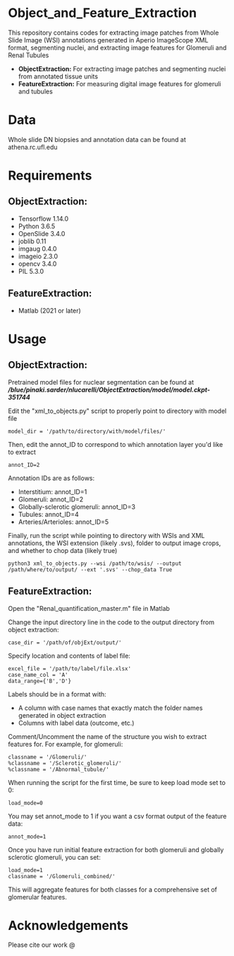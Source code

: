 # Object_and_Feature_Extraction
This repository contains codes for extracting image patches from Whole Slide Image (WSI) annotations generated in Aperio ImageScope XML format, segmenting nuclei, and extracting image features for Glomeruli and Renal Tubules
- **ObjectExtraction:** For extracting image patches and segmenting nuclei from annotated tissue units
- **FeatureExtraction:** For measuring digital image features for glomeruli and tubules
# Data
Whole slide DN biopsies and annotation data can be found at athena.rc.ufl.edu
# Requirements
## **ObjectExtraction:**
- Tensorflow 1.14.0
- Python 3.6.5
- OpenSlide 3.4.0
- joblib 0.11
- imgaug 0.4.0
- imageio 2.3.0
- opencv 3.4.0
- PIL 5.3.0

## **FeatureExtraction:**
- Matlab (2021 or later)

# Usage
## **ObjectExtraction:**
Pretrained model files for nuclear segmentation can be found at ***/blue/pinaki.sarder/nlucarelli/ObjectExtraction/model/model.ckpt-351744***

Edit the "xml_to_objects.py" script to properly point to directory with model file
```
model_dir = '/path/to/directory/with/model/files/'
```
Then, edit the annot_ID to correspond to which annotation layer you'd like to extract
```
annot_ID=2
```
Annotation IDs are as follows:
- Interstitium: annot_ID=1
- Glomeruli: annot_ID=2
- Globally-sclerotic glomeruli: annot_ID=3
- Tubules: annot_ID=4
- Arteries/Arterioles: annot_ID=5

Finally, run the script while pointing to directory with WSIs and XML annotations, the WSI extension (likely .svs), folder to output image crops, and whether to chop data (likely true)
```
python3 xml_to_objects.py --wsi /path/to/wsis/ --output /path/where/to/output/ --ext '.svs' --chop_data True
```

## **FeatureExtraction:**
Open the "Renal_quantification_master.m" file in Matlab

Change the input directory line in the code to the output directory from object extraction:
```
case_dir = '/path/of/objExt/output/'
```
Specify location and contents of label file:
```
excel_file = '/path/to/label/file.xlsx'
case_name_col = 'A'
data_range={'B','D'}
```
Labels should be in a format with:
- A column with case names that exactly match the folder names generated in object extraction
- Columns with label data (outcome, etc.)

Comment/Uncomment the name of the structure you wish to extract features for. For example, for glomeruli:
```
classname = '/Glomeruli/'
%classname = '/Sclerotic_glomeruli/'
%classname = '/Abnormal_tubule/'
```

When running the script for the first time, be sure to keep load mode set to 0:
```
load_mode=0
```
You may set annot_mode to 1 if you want a csv format output of the feature data:
```
annot_mode=1
```

Once you have run initial feature extraction for both glomeruli and globally sclerotic glomeruli, you can set:
```
load_mode=1
classname = '/Glomeruli_combined/'
```

This will aggregate features for both classes for a comprehensive set of glomerular features.

# Acknowledgements
Please cite our work @


